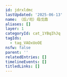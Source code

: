 ```yaml
---
id: jdrxldmc
lastUpdated: '2025-06-13'
name: （后/司）母戊鼎
aliases: []
layer: 1
categoryId: cat_1YBqIhJq
tagIds:
  - tag_VAOxUoOE
nsfw: false
parent: ''
relatedEntries: []
timelineEvents: []
titledLinks: []
---
```


